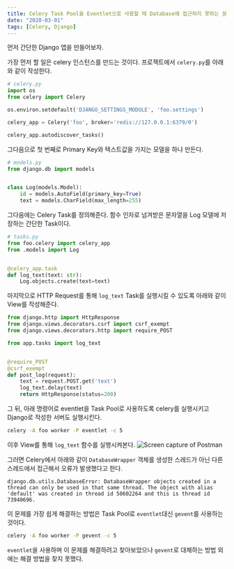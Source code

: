 ```yaml
---
title: Celery Task Pool을 Eventlet으로 사용할 때 Database에 접근하지 못하는 문제
date: "2020-03-01"
tags: [Celery, Django]
---
```


먼저 간단한 Django 앱을 만들어보자.

가장 먼저 할 일은 celery 인스턴스를 만드는 것이다. 프로젝트에서 `celery.py`를 아래와 같이 작성한다.
```python
# celery.py
import os
from celery import Celery

os.environ.setdefault('DJANGO_SETTINGS_MODULE', 'foo.settings')

celery_app = Celery('foo', broker='redis://127.0.0.1:6379/0')

celery_app.autodiscover_tasks()
```

그다음으로 첫 번째로 Primary Key와 텍스트값을 가지는 모델을 하나 만든다.
```python
# models.py
from django.db import models


class Log(models.Model):
    id = models.AutoField(primary_key=True)
    text = models.CharField(max_length=255)
```

그다음에는 Celery Task를 정의해준다. 함수 인자로 넘겨받은 문자열을 Log 모델에 저장하는 간단한 Task이다.
```python
# tasks.py
from foo.celery import celery_app
from .models import Log


@celery_app.task
def log_text(text: str):
    Log.objects.create(text=text)
```

마지막으로 HTTP Request를 통해 `log_text` Task를 실행시킬 수 있도록 아래와 같이 View를 작성해준다.
```python
from django.http import HttpResponse
from django.views.decorators.csrf import csrf_exempt
from django.views.decorators.http import require_POST

from app.tasks import log_text


@require_POST
@csrf_exempt
def post_log(request):
    text = request.POST.get('text')
    log_text.delay(text)
    return HttpResponse(status=200)

```

그 뒤, 아래 명령어로 eventlet을 Task Pool로 사용하도록 celery를 실행시키고 Django로 작성한 서버도 실행시킨다.
```sh
celery -A foo worker -P eventlet -c 5
```

이후 View를 통해 `log_text` 함수를 실행시켜본다.
![Screen capture of Postman](/images/eventlet-celery-task-pool-issue/postman.png)

그러면 Celery에서 아래와 같이 `DatabaseWrapper` 객체를 생성한 스레드가 아닌 다른 스레드에서 접근해서 오류가 발생했다고 한다.
```
django.db.utils.DatabaseError: DatabaseWrapper objects created in a thread can only be used in that same thread. The object with alias 'default' was created in thread id 50602264 and this is thread id 73940696.
```

이 문제를 가장 쉽게 해결하는 방법은 Task Pool로 `eventlet`대신 `gevent`를 사용하는 것이다.
```sh
celery -A foo worker -P gevent -c 5
```

`eventlet`을 사용하며 이 문제를 해결하려고 찾아보았으나 `gevent`로 대체하는 방법 외에는 해결 방법을 찾지 못했다.
